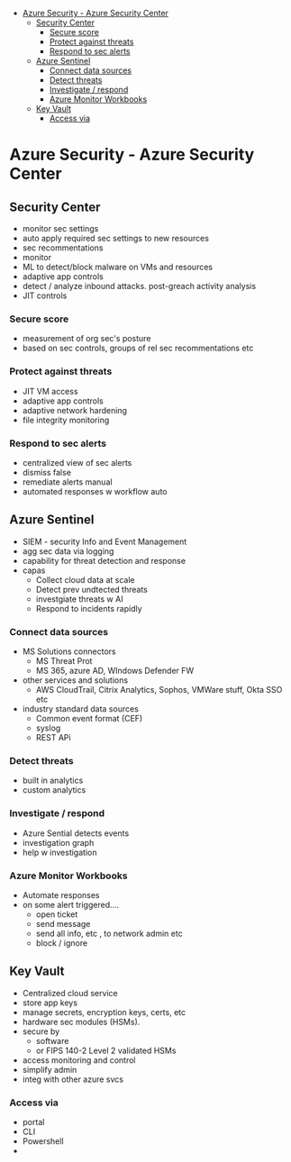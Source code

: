 - [Azure Security - Azure Security Center](#azure-security---azure-security-center)
  - [Security Center](#security-center)
    - [Secure score](#secure-score)
    - [Protect against threats](#protect-against-threats)
    - [Respond to sec alerts](#respond-to-sec-alerts)
  - [Azure Sentinel](#azure-sentinel)
    - [Connect data sources](#connect-data-sources)
    - [Detect threats](#detect-threats)
    - [Investigate / respond](#investigate--respond)
    - [Azure Monitor Workbooks](#azure-monitor-workbooks)
  - [Key Vault](#key-vault)
    - [Access via](#access-via)
# Azure Security - Azure Security Center

## Security Center
* monitor sec settings
* auto apply required sec settings to new resources
* sec recommentations
* monitor 
* ML to detect/block malware on VMs and resources
* adaptive app controls
* detect / analyze inbound attacks. post-greach activity analysis
* JIT controls

### Secure score
* measurement of org sec's posture
* based on sec controls, groups of rel sec recommentations etc

### Protect against threats
* JIT VM access
* adaptive app controls
* adaptive network hardening
* file integrity monitoring

### Respond to sec alerts
* centralized view of sec alerts
* dismiss false
* remediate alerts manual
* automated responses w workflow auto

## Azure Sentinel

* SIEM - security Info and Event Management
* agg sec data via logging 
* capability for threat detection and response
* capas
  * Collect cloud data at scale
  * Detect prev undtected threats
  * investgiate threats w AI
  * Respond to incidents rapidly

### Connect data sources
* MS Solutions connectors
  * MS Threat Prot
  * MS 365, azure AD, WIndows Defender FW
* other services and solutions
  * AWS CloudTrail, Citrix Analytics, Sophos, VMWare stuff, Okta SSO etc
* industry standard data sources
  * Common event format (CEF)
  * syslog
  * REST APi

### Detect threats
* built in analytics
* custom analytics



### Investigate / respond
* Azure Sential detects events
* investigation graph
* help w investigation

### Azure Monitor Workbooks
* Automate responses
* on some alert triggered.... 
  * open ticket
  * send message
  * send all info, etc , to network admin etc
  * block / ignore

## Key Vault
* Centralized cloud service
* store app keys
* manage secrets, encryption keys, certs, etc
* hardware sec modules (HSMs). 
* secure by 
  * software 
  * or FIPS 140-2 Level 2 validated HSMs
* access monitoring and control
* simplify admin
* integ with other azure svcs

### Access via 
* portal
* CLI
* Powershell
* 